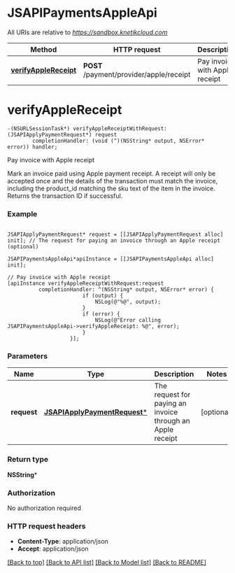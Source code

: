 # JSAPIPaymentsAppleApi

All URIs are relative to *https://sandbox.knetikcloud.com*

Method | HTTP request | Description
------------- | ------------- | -------------
[**verifyAppleReceipt**](JSAPIPaymentsAppleApi.md#verifyapplereceipt) | **POST** /payment/provider/apple/receipt | Pay invoice with Apple receipt


# **verifyAppleReceipt**
```objc
-(NSURLSessionTask*) verifyAppleReceiptWithRequest: (JSAPIApplyPaymentRequest*) request
        completionHandler: (void (^)(NSString* output, NSError* error)) handler;
```

Pay invoice with Apple receipt

Mark an invoice paid using Apple payment receipt. A receipt will only be accepted once and the details of the transaction must match the invoice, including the product_id matching the sku text of the item in the invoice. Returns the transaction ID if successful.

### Example 
```objc

JSAPIApplyPaymentRequest* request = [[JSAPIApplyPaymentRequest alloc] init]; // The request for paying an invoice through an Apple receipt (optional)

JSAPIPaymentsAppleApi*apiInstance = [[JSAPIPaymentsAppleApi alloc] init];

// Pay invoice with Apple receipt
[apiInstance verifyAppleReceiptWithRequest:request
          completionHandler: ^(NSString* output, NSError* error) {
                        if (output) {
                            NSLog(@"%@", output);
                        }
                        if (error) {
                            NSLog(@"Error calling JSAPIPaymentsAppleApi->verifyAppleReceipt: %@", error);
                        }
                    }];
```

### Parameters

Name | Type | Description  | Notes
------------- | ------------- | ------------- | -------------
 **request** | [**JSAPIApplyPaymentRequest***](JSAPIApplyPaymentRequest.md)| The request for paying an invoice through an Apple receipt | [optional] 

### Return type

**NSString***

### Authorization

No authorization required

### HTTP request headers

 - **Content-Type**: application/json
 - **Accept**: application/json

[[Back to top]](#) [[Back to API list]](../README.md#documentation-for-api-endpoints) [[Back to Model list]](../README.md#documentation-for-models) [[Back to README]](../README.md)

